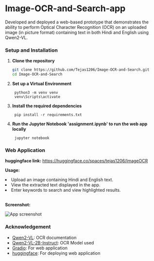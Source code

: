 # Image-OCR-and-Search-app
Developed and deployed a web-based prototype that demonstrates the ability to perform Optical Character Recognition (OCR) on an uploaded image (in picture format) containing text in both Hindi and English using Qwen2-VL.

### Setup and Installation
1. **Clone the repository**
   ```bash
   git clone https://github.com/Tejas1206/Image-OCR-and-Search.git
   cd Image-OCR-and-Search
   ```
2. **Set up a Virtual Environment**
   ```Shell
    python3 -m venv venv
    venv\Scripts\activate  
    ```
3. **Install the required dependencies**
   ```Shell
    pip install -r requirements.txt  
    ```
4. **Run the Jupyter Notebook 'assignment.ipynb' to run the web app locally**
   ```Shell
    jupyter notebook  
    ```

### Web Application

**huggingface link:** https://huggingface.co/spaces/tejas1206/ImageOCR

**Usage:**
<li>Upload an image containing Hindi and English text.</li>
<li>View the extracted text displayed in the app.</li>
<li>Enter keywords to search and view highlighted results.</li><br>

**Screenshot:**

![App screenshot](./Screenshot_27-9-2024_143253_huggingface.co.jpeg)

### Acknowledgement

- [Qwen2-VL](https://github.com/QwenLM/Qwen2-VL): OCR documentation
- [Qwen2-VL-2B-Instruct](https://huggingface.co/Qwen/Qwen2-VL-2B-Instruct/): OCR Model used
- [Gradio](https://www.gradio.app/docs): For web application
- [huggingface](https://huggingface.co/): For deploying web application

